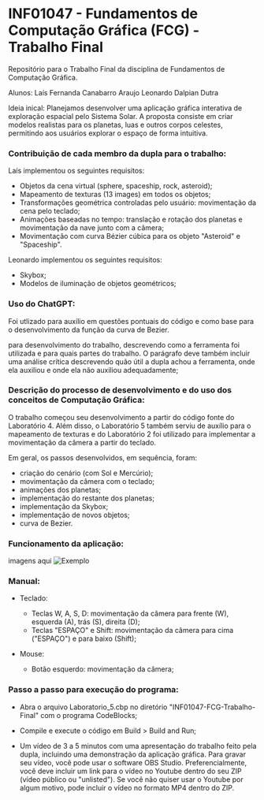 # INF01047 - Fundamentos de Computação Gráfica (FCG) - Trabalho Final
Repositório para o Trabalho Final da disciplina de Fundamentos de Computação Gráfica.

Alunos: 
Laís Fernanda Canabarro Araujo
Leonardo Dalpian Dutra

Ideia inical: Planejamos desenvolver uma aplicação gráfica interativa de exploração espacial pelo Sistema Solar. A proposta consiste em criar modelos realistas para os planetas, luas e outros corpos celestes, permitindo aos usuários explorar o espaço de forma intuitiva. 

### Contribuição de cada membro da dupla para o trabalho:

Laís implementou os seguintes requisitos:

  - Objetos da cena virtual (sphere, spaceship, rock, asteroid);
  - Mapeamento de texturas (13 images) em todos os objetos;
  - Transformações geométrica controladas pelo usuário: movimentação da cena pelo teclado;
  - Animações baseadas no tempo: translação e rotação dos planetas e movimentação da nave junto com a câmera;
  - Movimentação com curva Bézier cúbica para os objeto "Asteroid" e "Spaceship".

Leonardo implementou os seguintes requisitos:
  - Skybox;
  - Modelos de iluminação de objetos geométricos;

### Uso do ChatGPT: 
Foi utlizado para auxílio em questões pontuais do código e como base para o desenvolvimento da função da curva de Bezier.

 para desenvolvimento do trabalho, descrevendo como a ferramenta foi utilizada e para quais partes do trabalho. O parágrafo deve também incluir uma análise crítica descrevendo quão útil a dupla achou a ferramenta, onde ela auxiliou e onde ela não auxiliou adequadamente;

### Descrição do processo de desenvolvimento e do uso dos conceitos de Computação Gráfica:
O trabalho começou seu desenvolvimento a partir do código fonte do Laboratório 4. Além disso, o Laboratório 5 também serviu de auxílio para o mapeamento de texturas e do Laboratório 2 foi utilizado para implementar a movimentação da câmera a partir do teclado.

Em  geral, os passos desenvolvidos, em sequência, foram:
  - criação do cenário (com Sol e Mercúrio);
  - movimentação da câmera com o teclado;
  - animações dos planetas;
  - implementação do restante dos planetas;
  - implementação da Skybox;
  - implementação de novos objetos;
  - curva de Bezier.

### Funcionamento da aplicação:
imagens aqui
![Exemplo](https://example.com/image.png)
    
### Manual:
- Teclado:
  - Teclas W, A, S, D: movimentação da câmera para frente (W), esquerda (A), trás (S), direita (D);
  - Teclas "ESPAÇO" e Shift: movimentação da câmera para cima ("ESPAÇO") e para baixo (Shift);

- Mouse:
  -  Botão esquerdo: movimentação da câmera;

### Passo a passo para execução do programa:
- Abra o arquivo Laboratorio_5.cbp no diretório "INF01047-FCG-Trabalho-Final" com o programa CodeBlocks;
- Compile e execute o código em Build > Build and Run;
  
  

- Um vídeo de 3 a 5 minutos com uma apresentação do trabalho feito pela dupla, incluindo uma demonstração da aplicação gráfica. Para gravar seu vídeo, você pode usar o software OBS Studio. Preferencialmente, você deve incluir um link para o vídeo no Youtube dentro do seu ZIP (vídeo público ou "unlisted"). Se você não quiser usar o Youtube por algum motivo, pode incluir o vídeo no formato MP4 dentro do ZIP.
